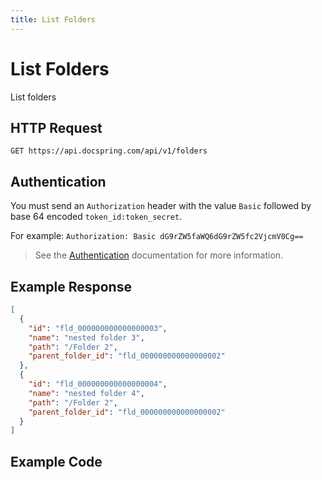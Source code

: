 ```yaml
---
title: List Folders
---
```


# List Folders

List folders

## HTTP Request

`GET https://api.docspring.com/api/v1/folders`

## Authentication

You must send an `Authorization` header with the value `Basic` followed by base 64 encoded `token_id:token_secret`.

For example: `Authorization: Basic dG9rZW5faWQ6dG9rZW5fc2VjcmV0Cg==`

> See the [Authentication](../install-api-client/authentication) documentation for more information.

## Example Response

```json
[
  {
    "id": "fld_000000000000000003",
    "name": "nested folder 3",
    "path": "/Folder 2",
    "parent_folder_id": "fld_000000000000000002"
  },
  {
    "id": "fld_000000000000000004",
    "name": "nested folder 4",
    "path": "/Folder 2",
    "parent_folder_id": "fld_000000000000000002"
  }
]
```

## Example Code

<CodeSwitcher :languages="{javascript:'JavaScript', ruby:'Ruby', python:'Python', php:'PHP', csharp:'C#', bash:'bash'}">
<template v-slot:javascript>

```javascript
import DocSpring from 'docspring'

const config = new DocSpring.Configuration()
config.apiTokenId = 'API_TOKEN_ID'
config.apiTokenSecret = 'API_TOKEN_SECRET'
client = new DocSpring.Client(config)

var opts = {
  parent_folder_id: 'fld_000000000000000002',
}

client.listFolders(opts, function (error, folders, response) {
  if (error) throw error
  console.log(folders)
})
```

</template>
<template v-slot:ruby>

```ruby
require 'docspring'

ENV['DOCSPRING_TOKEN_ID'] = "API_TOKEN_ID"
ENV['DOCSPRING_TOKEN_SECRET'] = "API_TOKEN_SECRET"

DocSpring.configure do |c|
  c.username  = ENV['DOCSPRING_TOKEN_ID']
  c.password  = ENV['DOCSPRING_TOKEN_SECRET']
end

docspring = DocSpring::Client.new

folders = docspring.list_folders(parent_folder_id: "fld_000000000000000002")
puts folders
```

</template>
<template v-slot:python>

```python
import docspring

client = docspring.Client()
client.api_client.configuration.username = "API_TOKEN_ID"
client.api_client.configuration.password = "API_TOKEN_SECRET"

folders = client.list_folders(parent_folder_id=1)
print(folders)
```

</template>
<template v-slot:php>

```php
<?php
$docspring = new DocSpring\Client();
$docspring->getConfig()->setUsername('YOUR_API_TOKEN_ID');
$docspring->getConfig()->setPassword('YOUR_API_TOKEN_SECRET');

$parent_folder_id = "fld_000000000000000002"
$folder = $docspring->listFolders($parent_folder_id);
echo $folder;
```

</template>
<template v-slot:csharp>

```csharp
using System;
using System.Diagnostics;
using DocSpring.Client.Api;
using DocSpring.Client.Client;
using DocSpring.Client.Model;

namespace Example
{
    public class DocSpringExample
    {
        public void main()
        {
          Configuration.Default.Username = "API_TOKEN_ID";
          Configuration.Default.Password = "API_TOKEN_SECRET";

          var apiInstance = new PDFApi();

          var parentFolderId = "fld_000000000000000002";
          var folders = apiInstance.ListFolders(parentFolderId);
          Debug.WriteLine(folders);
        }
    }
}
```

</template>
<template v-slot:bash>

The following example waits for the PDF to be processed, then prints the download URL.

```bash
export API_TOKEN_ID="API_TOKEN_ID"
export API_TOKEN_SECRET="API_TOKEN_SECRET"

list_folders() {
  curl -s "https://api.docspring.com/api/v1/folders?parent_folder_id=fld_000000000000000002" \
    -u "$API_TOKEN_ID:$API_TOKEN_SECRET" \
    -H "Content-Type: application/json"
}

RESPONSE=$(list_folders)
echo $RESPONSE
```

</template>
</CodeSwitcher>
